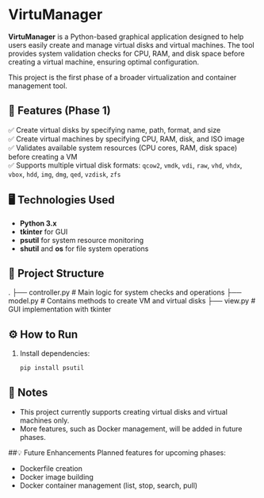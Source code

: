 # VirtuManager

**VirtuManager** is a Python-based graphical application designed to help users easily create and manage virtual disks and virtual machines. The tool provides system validation checks for CPU, RAM, and disk space before creating a virtual machine, ensuring optimal configuration.

This project is the first phase of a broader virtualization and container management tool.

## 🚀 Features (Phase 1)
✅ Create virtual disks by specifying name, path, format, and size  
✅ Create virtual machines by specifying CPU, RAM, disk, and ISO image  
✅ Validates available system resources (CPU cores, RAM, disk space) before creating a VM  
✅ Supports multiple virtual disk formats: `qcow2`, `vmdk`, `vdi`, `raw`, `vhd`, `vhdx`, `vbox`, `hdd`, `img`, `dmg`, `qed`, `vzdisk`, `zfs`

## 🖥️ Technologies Used
- **Python 3.x**
- **tkinter** for GUI
- **psutil** for system resource monitoring
- **shutil** and **os** for file system operations

## 📂 Project Structure
.
├── controller.py # Main logic for system checks and operations
├── model.py # Contains methods to create VM and virtual disks
├── view.py # GUI implementation with tkinter

## ⚙️ How to Run
1. Install dependencies:
   ```bash
   pip install psutil
   
## 📌 Notes
- This project currently supports creating virtual disks and virtual machines only.
- More features, such as Docker management, will be added in future phases.

##💡 Future Enhancements
Planned features for upcoming phases:

- Dockerfile creation
- Docker image building
- Docker container management (list, stop, search, pull)
